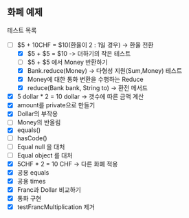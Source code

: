 화폐 예제
----------------

테스트 목록
- [ ] $5 + 10CHF = $10(환율이 2 : 1일 경우) ->  환율 전환
  - [x] $5 + $5 = $10 -> 더하기의 작은 테스트
  - [ ] $5 + $5 에서 Money 반환하기
  - [x] Bank.reduce(Money) -> 다형성 지원(Sum,Money) 테스트
  - [x] Money에 대한 통화 변환을 수행하는 Reduce
  - [x] reduce(Bank bank, String to) -> 환전 메서드
- [x] 5 dollar * 2 = 10 dollar -> 갯수에 따른 금액 계산
- [x] amount를 private으로 만들기
- [x] Dollar의 부작용
- [ ] Money의 반올림 
- [x] equals()
- [ ] hasCode()
- [ ] Equal null 을 대처
- [ ] Equal object 를 대처
- [x] 5CHF * 2 = 10 CHF -> 다른 화폐 적용
- [x] 공용 equals
- [x] 공용 times
- [x] Franc과 Dollar 비교하기
- [x] 통화 구현
- [x] testFrancMultiplication 제거